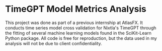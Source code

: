 # TimeGPT Model Metrics Analysis

This project was done as part of a previous internship at AtlasFX. It conducts time series model cross validation for Nixtla's TimeGPT through the fitting of several machine learning models found in the SciKit-Learn Python package. All code is free for reproduction, but the data used in my analysis will not be due to client confidentiality.
